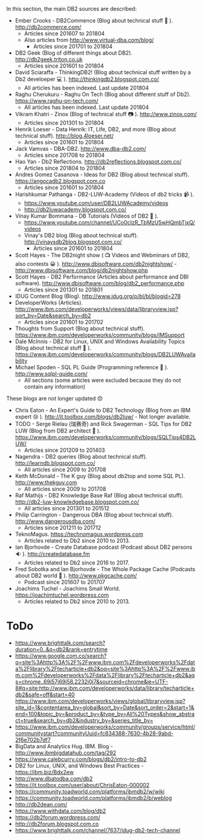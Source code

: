 In this section, the main DB2 sources are described:

* Ember Crooks - DB2Commence (Blog about technical stuff 💃 ). http://db2commerce.com/
  * Articles since 201607 to 201804
  * Also articles from http://www.virtual-dba.com/blog/
    * Articles since 201701 to 201804
* DB2 Geek (Blog of different things about DB2). http://db2geek.triton.co.uk
  * Articles since 201601 to 201804
* David Sciaraffa - ThinkingDB2! (Blog about technical stuff written by a Db2 develoeper 💻 ). http://thinkingdb2.blogspot.com.co/
  * All articles has been indexed. Last update 201804
* Raghu Cherukuru - Raghu On Tech (Blog about different stuff of Db2). https://www.raghu-on-tech.com/
  * All articles has been indexed. Last update 201804
* Vikram Khatri - Zinox (Blog of technical stuff 📷 ). http://www.zinox.com/
  * Articles since 201301 to 201804
* Henrik Loeser - Data Henrik: IT, Life, DB2, and more (Blog about technical stuff). http://blog.4loeser.net/
  * Articles since 201601 to 201804
* Jack Vamvas - DBA-DB2. http://www.dba-db2.com/
  * Articles since 201708 to 201804
* Hao Yan - Db2 Reflections. http://db2reflections.blogspot.com.co/
  * Articles since 201804 to 201804
* Andres Gomez Casanova - Ideas for DB2 (Blog about technical stuff). https://angocadb2.blogspot.com.co
  * Articles since 201601 to 201804
* Harishkumar Pathanga - DB2-LUW-Academy (Videos of db2 tricks 📹 ). 
  * https://www.youtube.com/user/DB2LUWAcademy/videos
  * http://db2luwacademy.blogspot.com.co/
* Vinay Kumar Bommana - DB Tutorials (Videos of DB2 🎥 ).
  * https://www.youtube.com/channel/UCo0cIzR_TbMzU5wHQmbTjxQ/videos
  * Vinay's DB2 blog (Blog about technical stuff). http://vinaysdb2blog.blogspot.com.co/
    * Articles since 201601 to 201804
* Scott Hayes - The DB2night show ( 📺  Videos and Webminars of DB2, also contests 😀 ). http://www.dbisoftware.com/db2nightshow/ - http://www.dbisoftware.com/blog/db2nightshow.php
* Scott Hayes - DB2 Performance (Articles about performance and DBI software). http://www.dbisoftware.com/blog/db2_performance.php
  * Articles since 201301 to 201801
* IDUG Content Blog (Blog). http://www.idug.org/p/bl/bl/blogid=278
* DeveloperWorks (Articles). http://www.ibm.com/developerworks/views/data/libraryview.jsp?sort_by=Date&search_by=db2
  * Articles since 201601 to 201702
* Thoughts from Support (Blog about technical stuff). https://www.ibm.com/developerworks/community/blogs/IMSupport
* Dale McInnis - DB2 for Linux, UNIX and Windows Availability Topics (Blog about technical stuff 🍁 ). https://www.ibm.com/developerworks/community/blogs/DB2LUWAvailability
* Michael Spoden - SQL PL Guide (Programming reference 🔡 ). http://www.sqlpl-guide.com/
  * All sections (some articles were excluded because they do not contain any information)

These blogs are not longer updated 😞 

* Chris Eaton - An Expert's Guide to DB2 Technology (Blog from an IBM expert 😢 ). http://it.toolbox.com/blogs/db2luw/ - Not longer available.
* TODO - Serge Rielau (瑞赛奇) and Rick Swagerman - SQL Tips for DB2 LUW (Blog from DB2 architect 🙈 ). https://www.ibm.com/developerworks/community/blogs/SQLTips4DB2LUW/
  * Articles since 201209 to 201403
* Nagendra - DB2 queries (Blog about technical stuff). http://learndb.blogspot.com.co/
  * All articles since 2009 to 201708
* Keith McDonald - The K guy (Blog about db2top and some SQL PL). http://www.thekguy.com
  * All articles since 2009 to 201708
* Raf Mathijs - DB2 Knowledge Base Raf (Blog about technical stuff). http://db2-luw-knowledgebase.blogspot.com.co/
  * All articles since 201301 to 201512
* Philip Carrington - Dangerous DBA (Blog about technical stuff). http://www.dangerousdba.com/
  * Articles since 201211 to 201712
* TeknoMagus. https://technomagus.wordpress.com
  * Articles related to Db2 since 2010 to 2013.
* Ian Bjorhovde - Create Database podcast (Podcast about DB2 persons 🔉 ). http://createdatabase.fm
  * Articles related to Db2 since 2016 to 2017.
* Fred Sobotka and Ian Bjorhovde - The Whole Package Cache (Podcasts about DB2 world 🎤 ). http://www.pkgcache.com/
  * Podcast since 201607 to 201707
* Joachims Tuchel - Joachims Small World. https://joachimtuchel.wordpress.com
  * Articles related to Db2 since 2010 to 2013.

# ToDo

* https://www.brighttalk.com/search?duration=0..&q=db2&rank=entrytime
* https://www.google.com.co/search?q=site%3Ahttp%3A%2F%2Fwww.ibm.com%2Fdeveloperworks%2Fdata%2Flibrary%2Ftecharticle+db2&oq=site%3Ahttp%3A%2F%2Fwww.ibm.com%2Fdeveloperworks%2Fdata%2Flibrary%2Ftecharticle+db2&aqs=chrome..69i57j69i58.2232j0j7&sourceid=chrome&ie=UTF-8#q=site:http://www.ibm.com/developerworks/data/library/techarticle+db2&safe=off&start=40
https://www.ibm.com/developerworks/views/global/libraryview.jsp?site_id=1&contentarea_by=global&sort_by=Date&sort_order=2&start=1&end=100&topic_by=&product_by=&type_by=All%20Types&show_abstract=true&search_by=db2&industry_by=&series_title_by=
* https://www.ibm.com/developerworks/community/groups/service/html/communitystart?communityUuid=fc834388-7630-4b28-9abd-2f6e702b7df7
* BigData and Analytics Hug. IBM. Blog - http://www.ibmbigdatahub.com/tag/292
* https://www.calebcurry.com/blogs/db2/intro-to-db2
* DB2 for Linux, UNIX, and Windows Best Practices - https://ibm.biz/Bdx2ew
* http://www.dbatodba.com/db2
* https://it.toolbox.com/user/about/ChrisEaton-000002
* https://community.toadworld.com/platforms/ibmdb2/w/wiki
* https://community.toadworld.com/platforms/ibmdb2/b/weblog
* http://db2dean.com/
* https://www.withdata.com/blog/db2
* https://db2forum.wordpress.com/
* http://db2forum.blogspot.com.co
* https://www.brighttalk.com/channel/7637/idug-db2-tech-channel